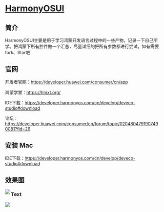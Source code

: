 # [HarmonyOSUI](https://github.com/chengssir/HarmonyOSUI)

## 简介

HarmonyOSUI主要是用于学习鸿蒙开发语言过程中的一些产物，记录一下自己所学。把鸿蒙下所有控件做一个汇总，尽量详细的把所有参数都进行尝试，如有需要fork、Star吧

## 官网

开发者官网：https://developer.huawei.com/consumer/cn/app

鸿蒙学堂：https://hmxt.org/

IDE下载：https://developer.harmonyos.com/cn/develop/deveco-studio#download

论坛：https://developer.huawei.com/consumer/cn/forum/topic/0204804791907490081?fid=26

## 安装 Mac

IDE下载：https://developer.harmonyos.com/cn/develop/deveco-studio#download



## 效果图

<img align="left" src="https://chachaimg.s3.us-west-1.amazonaws.com/client_upload%2Fprofile_picture%2F2023-12-07%2F657135671a973-e40bd65b2596da6a479ebf2452694930_657135671a990.jpeg" style="zoom:100%;" >





### Text





<img align="left" src="https://chachaimg.s3.us-west-1.amazonaws.com/client_upload%2Fprofile_picture%2F2023-12-07%2F6571357d97fca-559e4932d614a2ca6c6e716440ae1a3d_6571357d97fe5.jpeg" style="zoom:100%;" >
